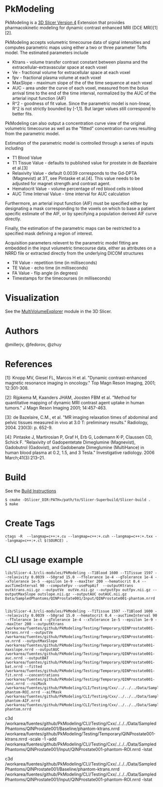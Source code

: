 # PkModeling
PkModeling is a [3D Slicer Version 4](http://www.slicer.org) Extension that provides pharmacokinetic modeling for dynamic contrast enhanced MRI (DCE MRI)[1][2].

PkModeling accepts volumetric timecourse data of signal intensities and computes parametric maps using either a two or three parameter Tofts model. The estimated parameters include

* Ktrans - volume transfer contrast constant between plasma and the extracellular-extravascular space at each voxel
* Ve - fractional volume for extracellular space at each voxel
* fpv - fractional plasma volume at each voxel
* MaxSlope - maximum slope of the of the time sequence at each voxel
* AUC - area under the curve of each voxel, measured from the bolus arrival time to the end of the time interval, normalized by the AUC of the arterial input function (AIF)
* R^2 - goodness of fit value. Since the parametric model is non-linear, R^2 is not strictly bounded by [-1,1]. But larger values still correspond to better fits.

PkModeling can also output a concentration curve view of the original volumetric timecourse as well as the "fitted" concentration curves resulting from the parametric model.

Estimation of the parametric model is controlled through a series of inputs including

* T1 Blood Value
* T1 Tissue Value - defaults to published value for prostate in de Bazelaire et al.[3]
* Relaxivity Value - default 0.0039 corresponds to the Gd-DPTA (Magnevist) at 3T, see Pintaske et al.[4]. This value needs to be adjusted for magnet strength and contrast agent.
* Hematocrit Value - volume percentage of red blood cells in blood
* AUC Time Interval Value - time interval for AUC calculation

Furthermore, an arterial input function (AIF) must be specified either by designating a mask corresponding to the voxels on which to base a patient specific estimate of the AIF, or by specifying a population derived AIF curve directly.

Finally, the estimation of the parametric maps can be restricted to a specified mask defining a region of interest.

Acquisition parameters relevent to the parametric model fitting are embedded in the input volumetric timecourse data, either as attributes on a NRRD file or extracted directly from the underlying DICOM structures

* TR Value - repetition time (in milliseconds)
* TE Value - echo time (in milliseconds)
* FA Value - flip angle (in degrees)
* Timestamps for the timecourses (in milliseconds)

# Visualization
See the [MultiVolumeExplorer](ttps://github.com/fedorov/MultiVolumeExplorer) module in the 3D Slicer.

# Authors
@millerjv, @fedorov, @zhuy

# References
[1]: Knopp MV, Giesel FL, Marcos H et al. "Dynamic contrast-enhanced magnetic resonance imaging in oncology." Top Magn Reson Imaging, 2001; 12:301-308.

[2]: Rijpkema M, Kaanders JHAM, Joosten FBM et al. "Method for quantitative mapping of dynamic MRI contrast agent uptake in human tumors." J Magn Reson Imaging 2001; 14:457-463.

[3]: de Bazelaire, C.M., et al. "MR imaging relaxation times of abdominal and pelvic tissues measured in vivo at 3.0 T: preliminary results." Radiology, 2004. 230(3): p. 652-9.

[4]: Pintaske J, Martirosian P, Graf H, Erb G, Lodemann K-P, Claussen CD, Schick F. "Relaxivity of Gadopentetate Dimeglumine (Magnevist), Gadobutrol (Gadovist), and Gadobenate Dimeglumine (MultiHance) in human blood plasma at 0.2, 1.5, and 3 Tesla." Investigative radiology. 2006 March;41(3):213–21.


# Build
See the [Build Instructions](https://www.slicer.org/slicerWiki/index.php/Documentation/Nightly/Developers/Build_Module)

	$ cmake -DSlicer_DIR:PATH=/path/to/Slicer-Superbuild/Slicer-build .
	$ make

# Create Tags

	ctags -R  --langmap=c++:+.cu --langmap=c++:+.cuh --langmap=c++:+.txx --langmap=c++:+.cl $(SOURCE) .

# CLI usage example

	lib/Slicer-4.3/cli-modules/PkModeling --T1Blood 1600 --T1Tissue 1597 --relaxivity 0.0039 --S0grad 15.0 --fTolerance 1e-4 --gTolerance 1e-4 --xTolerance 1e-5 --epsilon 1e-9 --maxIter 200 --hematocrit 0.4 --aucTimeInterval 90 --computeFpv --usePopAif  --outputKtrans outktrans.nii.gz --outputVe  outVe.nii.gz --outputFpv outfpv.nii.gz --outputMaxSlope outslope.nii.gz --outputAUC outAUC.nii.gz  Data/SampledPhantoms/QINProstate001/Input/QINProstate001-phantom.nrrd


	lib/Slicer-4.3/cli-modules/PkModeling --T1Tissue 1597 --T1Blood 1600 --relaxivity 0.0039 --S0grad 15.0 --hematocrit 0.4 --aucTimeInterval 90 --fTolerance 1e-4 --gTolerance 1e-4 --xTolerance 1e-5 --epsilon 1e-9 --maxIter 200 --outputKtrans /workarea/fuentes/github/PkModeling/Testing/Temporary/QINProstate001-ktrans.nrrd --outputVe /workarea/fuentes/github/PkModeling/Testing/Temporary/QINProstate001-ve.nrrd --outputMaxSlope /workarea/fuentes/github/PkModeling/Testing/Temporary/QINProstate001-maxslope.nrrd --outputAUC /workarea/fuentes/github/PkModeling/Testing/Temporary/QINProstate001-auc.nrrd --outputBAT /workarea/fuentes/github/PkModeling/Testing/Temporary/QINProstate001-bat.nrrd --fitted /workarea/fuentes/github/PkModeling/Testing/Temporary/QINProstate001-fit.nrrd --concentrations /workarea/fuentes/github/PkModeling/Testing/Temporary/QINProstate001-conc.nrrd --roiMask /workarea/fuentes/github/PkModeling/CLI/Testing/Cxx/../../../Data/SampledPhantoms/QINProstate001/Input/QINProstate001-phantom-ROI.nrrd --aifMask /workarea/fuentes/github/PkModeling/CLI/Testing/Cxx/../../../Data/SampledPhantoms/QINProstate001/Input/QINProstate001-phantom-AIF.nrrd /workarea/fuentes/github/PkModeling/CLI/Testing/Cxx/../../../Data/SampledPhantoms/QINProstate001/Input/QINProstate001-phantom.nrrd

c3d /workarea/fuentes/github/PkModeling/CLI/Testing/Cxx/../../../Data/SampledPhantoms/QINProstate001/Baseline/phantom-ktrans.nrrd /workarea/fuentes/github/PkModeling/Testing/Temporary/QINProstate001-ktrans.nrrd  -scale -1 -add /workarea/fuentes/github/PkModeling/CLI/Testing/Cxx/../../../Data/SampledPhantoms/QINProstate001/Input/QINProstate001-phantom-ROI.nrrd -lstat

c3d /workarea/fuentes/github/PkModeling/CLI/Testing/Cxx/../../../Data/SampledPhantoms/QINProstate001/Baseline/phantom-ktrans.nrrd  /workarea/fuentes/github/PkModeling/CLI/Testing/Cxx/../../../Data/SampledPhantoms/QINProstate001/Input/QINProstate001-phantom-ROI.nrrd -lstat


